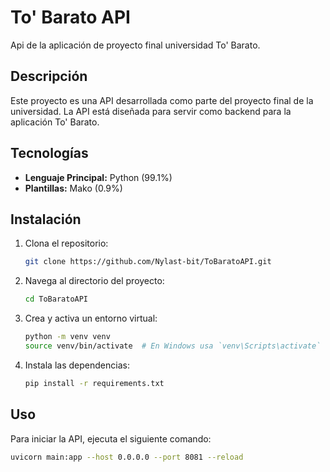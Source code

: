# To' Barato API

Api de la aplicación de proyecto final universidad To' Barato.

## Descripción

Este proyecto es una API desarrollada como parte del proyecto final de la universidad. La API está diseñada para servir como backend para la aplicación To' Barato.

## Tecnologías

- **Lenguaje Principal:** Python (99.1%)
- **Plantillas:** Mako (0.9%)

## Instalación

1. Clona el repositorio:
    ```bash
    git clone https://github.com/Nylast-bit/ToBaratoAPI.git
    ```

2. Navega al directorio del proyecto:
    ```bash
    cd ToBaratoAPI
    ```

3. Crea y activa un entorno virtual:
    ```bash
    python -m venv venv
    source venv/bin/activate  # En Windows usa `venv\Scripts\activate`
    ```

4. Instala las dependencias:
    ```bash
    pip install -r requirements.txt
    ```

## Uso

Para iniciar la API, ejecuta el siguiente comando:
```bash
uvicorn main:app --host 0.0.0.0 --port 8081 --reload
